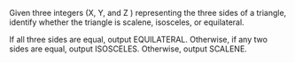 Given three integers (X, Y, and Z ) representing the three sides of a triangle, identify whether the triangle is scalene, isosceles, or equilateral.

If all three sides are equal, output EQUILATERAL.
Otherwise, if any two sides are equal, output ISOSCELES.
Otherwise, output SCALENE.
